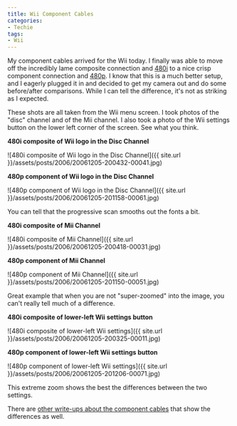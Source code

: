 ```yaml
---
title: Wii Component Cables
categories:
- Techie
tags:
- Wii
---
```


My component cables arrived for the Wii today. I finally was able to move off the incredibly lame composite connection and [480i](http://en.wikipedia.org/wiki/480i) to a nice crisp component connection and [480p](http://en.wikipedia.org/wiki/480p). I know that this is a much better setup, and I eagerly plugged it in and decided to get my camera out and do some before/after comparisons. While I can tell the difference, it's not as striking as I expected.
<!-- more --> These shots are all taken from the Wii menu screen. I took photos of the "disc" channel and of the Mii channel. I also took a photo of the Wii settings button on the lower left corner of the screen. See what you think.

**480i composite of Wii logo in the Disc Channel**

![480i composite of Wii logo in the Disc Channel]({{ site.url }}/assets/posts/2006/20061205-200432-00041.jpg)

**480p component of Wii logo in the Disc Channel**

![480p component of Wii logo in the Disc Channel]({{ site.url }}/assets/posts/2006/20061205-201158-00061.jpg)

You can tell that the progressive scan smooths out the fonts a bit.

**480i composite of Mii Channel**

![480i composite of Mii Channel]({{ site.url }}/assets/posts/2006/20061205-200418-00031.jpg)

**480p component of Mii Channel**

![480p component of Mii Channel]({{ site.url }}/assets/posts/2006/20061205-201150-00051.jpg)

Great example that when you are not "super-zoomed" into the image, you can't really tell much of a difference.

**480i composite of lower-left Wii settings button**

![480i composite of lower-left Wii settings]({{ site.url }}/assets/posts/2006/20061205-200325-00011.jpg)

**480p component of lower-left Wii settings button**

![480p component of lower-left Wii settings]({{ site.url }}/assets/posts/2006/20061205-201206-00071.jpg)

This extreme zoom shows the best the differences between the two settings.

There are [other write-ups about the component cables](http://www.lawrenceingraham.com/?p=38) that show the differences as well.
